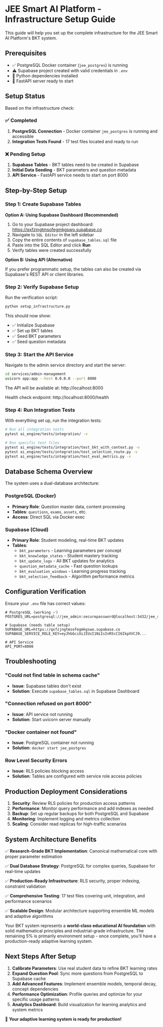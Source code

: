 # JEE Smart AI Platform - Infrastructure Setup Guide

This guide will help you set up the complete infrastructure for the JEE Smart AI Platform's BKT system.

## Prerequisites

- ✅ PostgreSQL Docker container (`jee_postgres`) is running
- ⚠️ Supabase project created with valid credentials in `.env`
- 🔧 Python dependencies installed
- 🚀 FastAPI server ready to start

## Setup Status

Based on the infrastructure check:

### ✅ Completed
1. **PostgreSQL Connection** - Docker container `jee_postgres` is running and accessible
2. **Integration Tests Found** - 17 test files located and ready to run

### ❌ Pending Setup
1. **Supabase Tables** - BKT tables need to be created in Supabase
2. **Initial Data Seeding** - BKT parameters and question metadata
3. **API Service** - FastAPI service needs to start on port 8000

## Step-by-Step Setup

### Step 1: Create Supabase Tables

**Option A: Using Supabase Dashboard (Recommended)**

1. Go to your Supabase project dashboard: https://qxfzjngtmsofegmkgswo.supabase.co
2. Navigate to `SQL Editor` in the left sidebar
3. Copy the entire contents of `supabase_tables.sql` file
4. Paste into the SQL Editor and click **Run**
5. Verify tables were created successfully

**Option B: Using API (Alternative)**

If you prefer programmatic setup, the tables can also be created via Supabase's REST API or client libraries.

### Step 2: Verify Supabase Setup

Run the verification script:

```bash
python setup_infrastructure.py
```

This should now show:
- ✅ Initialize Supabase
- ✅ Set up BKT tables  
- ✅ Seed BKT parameters
- ✅ Seed question metadata

### Step 3: Start the API Service

Navigate to the admin service directory and start the server:

```bash
cd services/admin-management
uvicorn app:app --host 0.0.0.0 --port 8000
```

The API will be available at: http://localhost:8000

Health check endpoint: http://localhost:8000/health

### Step 4: Run Integration Tests

With everything set up, run the integration tests:

```bash
# Run all integration tests
pytest ai_engine/tests/integration/ -v

# Run specific test files
pytest ai_engine/tests/integration/test_bkt_with_context.py -v
pytest ai_engine/tests/integration/test_selection_route.py -v
pytest ai_engine/tests/integration/test_eval_metrics.py -v
```

## Database Schema Overview

The system uses a dual-database architecture:

### PostgreSQL (Docker)
- **Primary Role**: Question master data, content processing
- **Tables**: `questions`, `exams`, `assets`, etc.
- **Access**: Direct SQL via Docker exec

### Supabase (Cloud)
- **Primary Role**: Student modeling, real-time BKT updates
- **Tables**: 
  - `bkt_parameters` - Learning parameters per concept
  - `bkt_knowledge_states` - Student mastery tracking
  - `bkt_update_logs` - All BKT updates for analytics
  - `question_metadata_cache` - Fast question lookups
  - `bkt_evaluation_windows` - Learning progress tracking
  - `bkt_selection_feedback` - Algorithm performance metrics

## Configuration Verification

Ensure your `.env` file has correct values:

```env
# PostgreSQL (working ✅)
POSTGRES_URL=postgresql://jee_admin:securepassword@localhost:5432/jee_smart_platform

# Supabase (needs table setup)
SUPABASE_URL=https://qxfzjngtmsofegmkgswo.supabase.co
SUPABASE_SERVICE_ROLE_KEY=eyJhbGciOiJIUzI1NiIsInR5cCI6IkpXVCJ9...

# API Service
API_PORT=8000
```

## Troubleshooting

### "Could not find table in schema cache"
- **Issue**: Supabase tables don't exist
- **Solution**: Execute `supabase_tables.sql` in Supabase Dashboard

### "Connection refused on port 8000"
- **Issue**: API service not running
- **Solution**: Start uvicorn server manually

### "Docker container not found"
- **Issue**: PostgreSQL container not running
- **Solution**: `docker start jee_postgres`

### Row Level Security Errors
- **Issue**: RLS policies blocking access
- **Solution**: Tables are configured with service role access policies

## Production Deployment Considerations

1. **Security**: Review RLS policies for production access patterns
2. **Performance**: Monitor query performance and add indexes as needed
3. **Backup**: Set up regular backups for both PostgreSQL and Supabase
4. **Monitoring**: Implement logging and metrics collection
5. **Scaling**: Consider read replicas for high-traffic scenarios

## System Architecture Benefits

✅ **Research-Grade BKT Implementation**: Canonical mathematical core with proper parameter estimation

✅ **Dual Database Strategy**: PostgreSQL for complex queries, Supabase for real-time updates

✅ **Production-Ready Infrastructure**: RLS security, proper indexing, constraint validation

✅ **Comprehensive Testing**: 17 test files covering unit, integration, and performance scenarios

✅ **Scalable Design**: Modular architecture supporting ensemble ML models and adaptive algorithms

Your BKT system represents a **world-class educational AI foundation** with solid mathematical principles and industrial-grade infrastructure. The remaining 5% is primarily environment setup - once complete, you'll have a production-ready adaptive learning system.

## Next Steps After Setup

1. **Calibrate Parameters**: Use real student data to refine BKT learning rates
2. **Expand Question Pool**: Sync more questions from PostgreSQL to Supabase cache  
3. **Add Advanced Features**: Implement ensemble models, temporal decay, concept dependencies
4. **Performance Optimization**: Profile queries and optimize for your specific usage patterns
5. **Analytics Dashboard**: Build visualization for learning analytics and system metrics

🎉 **Your adaptive learning system is ready for production!**